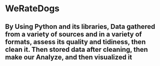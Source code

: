 # WeRateDogs
## By Using Python and its libraries, Data gathered from a variety of sources and in a variety of  formats, assess its quality and tidiness, then clean it. Then stored data after cleaning, then make our Analyze, and then visualized it 

